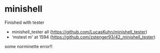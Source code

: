 # minishell

Finished with tester

- minishell_tester all (https://github.com/LucasKuhn/minishell_tester)
- 'mstest m' at 1594 (https://github.com/zstenger93/42_minishell_tester)

some norminette error!!


